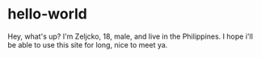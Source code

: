 # hello-world
Hey, what's up?
I'm Zeljcko, 18, male, and live in the Philippines. I hope i'll be able to use this site for long, nice to meet ya.
